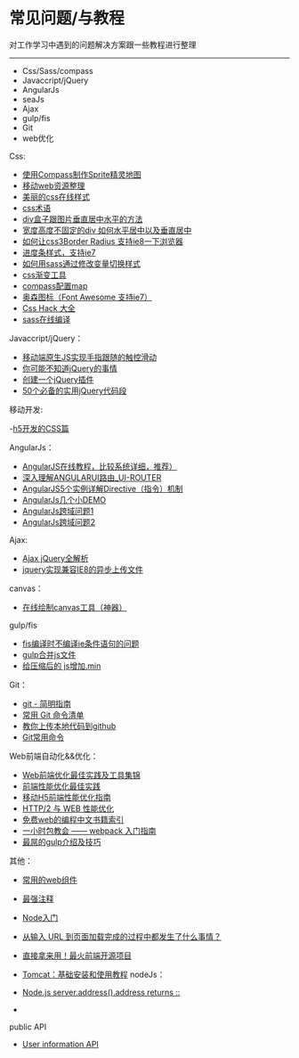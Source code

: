 # 常见问题/与教程
对工作学习中遇到的问题解决方案跟一些教程进行整理
________

  - Css/Sass/compass
  - Javaccript/jQuery
  - AngularJs
  - seaJs
  - Ajax
  - gulp/fis
  - Git
  - web优化

Css:

 - [使用Compass制作Sprite精灵地图](http://www.sassplus.com/sass/sprites.html)
 - [移动web资源整理](http://www.cnblogs.com/PeunZhang/p/3407453.html)
 - [美丽的css在线样式](http://cssdeck.com/picks/2)
 - [css术语](http://apps.workflower.fi/vocabs/)
 - [div盒子跟图片垂直居中水平的方法](http://www.geekna.com/div-box-img-center/)
 - [宽度高度不固定的div 如何水平居中以及垂直居中](http://www.educity.cn/jianzhan/630483.html)
 - [如何让css3Border Radius 支持ie8一下浏览器](http://www.hongkiat.com/blog/css3-border-radius-in-internet-explorer/)
 - [进度条样式，支持ie7](http://w3lessons.info/2013/06/04/skill-bar-with-jquery-css3/)
 - [如何用sass通过修改变量切换样式](http://www.geekna.com/sass_note/)
 - [css渐变工具](http://www.css3factory.com/linear-gradients/)
 - [compass配置map](http://www.sassplus.com/sass/152.html)
 - [奥森图标（Font Awesome 支持ie7）](http://www.thinkcmf.com/font)
 - [Css Hack 大全](http://www.webhj.com/hj-650.html)
 - [sass在线编译](http://www.sassmeister.com/)
 


Javaccript/jQuery：
 - [移动端原生JS实现手指跟随的触控滑动](https://segmentfault.com/a/1190000003817077)
 - [你可能不知道jQuery的事情](http://ejohn.org/apps/workshop/adv-talk/#1)
 - [创建一个jQuery插件](http://devheart.org/articles/tutorial-creating-a-jquery-plugin/)
 - [50个必备的实用jQuery代码段](http://www.bywei.cn/post/207.html)


移动开发:

  -[h5开发的CSS篇](http://www.sunnypuma.com/%E7%A7%BB%E5%8A%A8%E7%AB%AF%20h5%E5%BC%80%E5%8F%91%E7%9B%B8%E5%85%B3%E5%86%85%E5%AE%B9%E6%80%BB%E7%BB%93CSS%E7%AF%87.html#0-sqq-1-33584-9737f6f9e09dfaf5d3fd14d775bfee85)

AngularJs：

 -  [AngularJS在线教程，比较系统详细，推荐）](http://each.sinaapp.com/angular/)
 - [深入理解ANGULARUI路由_UI-ROUTER](http://www.html5jq.com/fe/angular_node/20150417/133.html)
 - [AngularJS5个实例详解Directive（指令）机制](http://damoqiongqiu.iteye.com/blog/1917971)
 - [AngularJs几个小DEMO](http://tutorialzine.com/2013/08/learn-angularjs-5-examples/)
 - [AngularJs跨域问题1](http://stackoverflow.com/questions/22546177/cross-domain-http-request-angularjs)
 - [AngularJs跨域问题2](http://stackoverflow.com/questions/12066002/parsing-jsonp-http-jsonp-response-in-angular-js)

Ajax:

 - [Ajax jQuery全解析](http://www.cnblogs.com/QLeelulu/archive/2008/04/21/1163021.html) 
 - [jquery实现兼容IE8的异步上传文件](http://www.jb51.net/article/67849.htm)

canvas：

 - [在线绘制canvas工具（神器）](https://canvature.appspot.com/)

gulp/fis

 - [fis编译时不编译ie条件语句的问题](https://github.com/fex-team/fis3/issues/271)
 - [gulp合并js文件](http://stackoverflow.com/questions/26719884/gulp-minify-multiple-js-files-to-one)
 - [给压缩后的 js增加.min](http://stackoverflow.com/questions/27916062/gulp-uglify-output-min-js)

Git：

 - [git - 简明指南](http://www.runoob.com/manual/git-guide/)
 - [常用 Git 命令清单](http://www.ruanyifeng.com/blog/2015/12/git-cheat-sheet.html)
 - [教你上传本地代码到github](http://blog.csdn.net/hanhailong726188/article/details/46738929)
 - [Git常用命令](http://www.cnblogs.com/cspku/articles/Git_cmds.html)

Web前端自动化&&优化：

 - [Web前端优化最佳实践及工具集锦](http://www.csdn.net/article/2013-09-23/2817020-web-performance-optimization)
 - [前端性能优化最佳实践](https://csspod.com/frontend-performance-best-practices/#content-http)
 - [移动H5前端性能优化指南](http://blog.csdn.net/kongjiea/article/details/43967219)
 - [HTTP/2 与 WEB 性能优化](https://imququ.com/post/http2-and-wpo-1.html)
 - [免费web的编程中文书籍索引](https://github.com/justjavac/free-programming-books-zh_CN#web)
 - [一小时包教会 —— webpack 入门指南](http://www.w2bc.com/Article/50764)
 - [最屌的gulp介绍及技巧](http://www.cnblogs.com/2050/p/4198792.html)

其他：

 - [常用的web组件](http://www.open-open.com/lib/view/open1426560455039.html)
 - [最强注释](http://megaemoji.com/cn/text-art/)
 - [Node入门](http://www.nodebeginner.org/index-zh-cn.html)
 - [从输入 URL 到页面加载完成的过程中都发生了什么事情？](http://div.io/topic/457)
 - [直接拿来用！最火前端开源项目](http://www.csdn.net/article/1970-01-01/2816017)
 - [Tomcat：基础安装和使用教程](http://www.cnblogs.com/happyframework/p/3344169.html)
nodeJs：

 - [Node.js server.address().address returns ::](http://stackoverflow.com/questions/33853695/node-js-server-address-address-returns/33854153)
 -

public API
  - [User information API](http://jsonplaceholder.typicode.com/)
